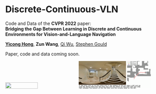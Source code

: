 # Discrete-Continuous-VLN
Code and Data of the **CVPR 2022** paper: <br>**Bridging the Gap Between Learning in Discrete and Continuous Environments for Vision-and-Language Navigation**<br>

[**Yicong Hong**](http://www.yiconghong.me/), **Zun Wang**, [Qi Wu](http://www.qi-wu.me/), [Stephen Gould](http://users.cecs.anu.edu.au/~sgould/)<br>


Paper, code and data coming soon.

<p align="left">
<img src="./figures/traj_0.gif" width="45%" height="50%"/>
<img src="./figures/traj_1.gif" width="45%" height="50%"/>
</p>


